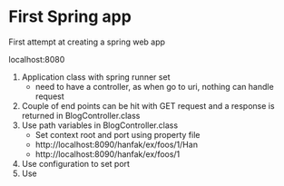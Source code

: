 # First Spring app

First attempt at creating a spring web app

localhost:8080

1. Application class with spring runner set
    - need to have a controller, as when go to uri, nothing can handle request
2. Couple of end points  can be hit with GET request and a response is returned in BlogController.class
3. Use path variables in BlogController.class
    - Set context root and port using property file
    - http://localhost:8090/hanfak/ex/foos/1/Han
    - http://localhost:8090/hanfak/ex/foos/1
4. Use configuration to set port
5. Use